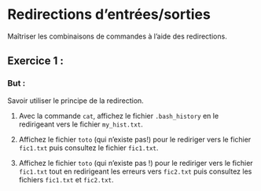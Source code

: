# Redirections d’entrées/sorties
Maîtriser les combinaisons de commandes à l’aide des redirections.

## Exercice 1 : 

### But : ### 
Savoir utiliser le principe de la redirection.

1. Avec la commande ``cat``, affichez le fichier ``.bash_history`` en le redirigeant vers le fichier ``my_hist.txt``.

2. Affichez le fichier ``toto`` (qui n’existe pas!) pour le rediriger vers le fichier ``fic1.txt`` puis consultez le fichier ``fic1.txt``.

3. Affichez le fichier ``toto`` (qui n’existe pas !) pour le rediriger vers le
fichier ``fic1.txt`` tout en redirigeant les erreurs vers ``fic2.txt`` puis consultez les fichiers ``fic1.txt`` et ``fic2.txt``.


